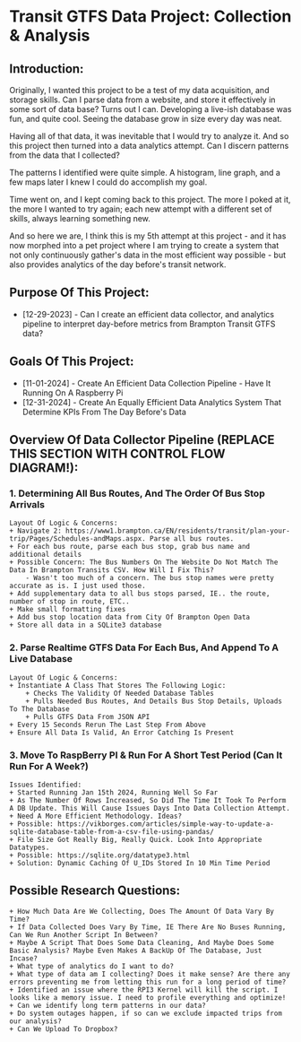 # Transit GTFS Data Project: Collection & Analysis


## Introduction:
Originally, I wanted this project to be a test of my data acquisition, and storage skills.
Can I parse data from a website, and store it effectively in some sort of data base? Turns out I can.
Developing a live-ish database was fun, and quite cool. Seeing the database grow in size every day was neat.

Having all of that data, it was inevitable that I would try to analyze it.
And so this project then turned into a data analytics attempt. Can I discern patterns from the data that I collected?

The patterns I identified were quite simple. A histogram, line graph, and a few maps later I knew I could do accomplish my goal.

Time went on, and I kept coming back to this project. The more I poked at it, the more I wanted to try again; each new attempt with
a different set of skills, always learning something new.

And so here we are, I think this is my 5th attempt at this project - and it has now morphed into a pet project where I am
trying to create a system that not only continuously gather's data in the most efficient way possible - but also provides analytics
of the day before's transit network.


## Purpose Of This Project:
* [12-29-2023] - Can I create an efficient data collector, and analytics pipeline to interpret day-before metrics from Brampton Transit GTFS data?


## Goals Of This Project:
* [11-01-2024] - Create An Efficient Data Collection Pipeline - Have It Running On A Raspberry Pi
* [12-31-2024] - Create An Equally Efficient Data Analytics System That Determine KPIs From The Day Before's Data


## Overview Of Data Collector Pipeline (REPLACE THIS SECTION WITH CONTROL FLOW DIAGRAM!):
### 1. Determining All Bus Routes, And The Order Of Bus Stop Arrivals
	Layout Of Logic & Concerns:
	+ Navigate 2: https://www1.brampton.ca/EN/residents/transit/plan-your-trip/Pages/Schedules-andMaps.aspx. Parse all bus routes.
	+ For each bus route, parse each bus stop, grab bus name and additional details
	+ Possible Concern: The Bus Numbers On The Website Do Not Match The Data In Brampton Transits CSV. How Will I Fix This?
		- Wasn't too much of a concern. The bus stop names were pretty accurate as is. I just used those.
	+ Add supplementary data to all bus stops parsed, IE.. the route, number of stop in route, ETC..
	+ Make small formatting fixes
	+ Add bus stop location data from City Of Brampton Open Data
	+ Store all data in a SQLite3 database


### 2. Parse Realtime GTFS Data For Each Bus, And Append To A Live Database
	Layout Of Logic & Concerns:
	+ Instantiate A Class That Stores The Following Logic:
		+ Checks The Validity Of Needed Database Tables
		+ Pulls Needed Bus Routes, And Details Bus Stop Details, Uploads To The Database
		+ Pulls GTFS Data From JSON API
	+ Every 15 Seconds Rerun The Last Step From Above
	+ Ensure All Data Is Valid, An Error Catching Is Present


### 3. Move To RaspBerry PI & Run For A Short Test Period (Can It Run For A Week?)
	Issues Identified:
	+ Started Running Jan 15th 2024, Running Well So Far
	+ As The Number Of Rows Increased, So Did The Time It Took To Perform A DB Update. This Will Cause Issues Days Into Data Collection Attempt.
	+ Need A More Efficient Methodology. Ideas?
	+ Possible: https://vikborges.com/articles/simple-way-to-update-a-sqlite-database-table-from-a-csv-file-using-pandas/
	+ File Size Got Really Big, Really Quick. Look Into Appropriate Datatypes.
	+ Possible: https://sqlite.org/datatype3.html
	+ Solution: Dynamic Caching Of U_IDs Stored In 10 Min Time Period




## Possible Research Questions:
	+ How Much Data Are We Collecting, Does The Amount Of Data Vary By Time?
	+ If Data Collected Does Vary By Time, IE There Are No Buses Running, Can We Run Another Script In Between?
	+ Maybe A Script That Does Some Data Cleaning, And Maybe Does Some Basic Analysis? Maybe Even Makes A BackUp Of The Database, Just Incase?
	+ What type of analytics do I want to do?
	+ What type of data am I collecting? Does it make sense? Are there any errors preventing me from letting this run for a long period of time?
	+ Identified an issue where the RPI3 Kernel will kill the script. I looks like a memory issue. I need to profile everything and optimize!
	+ Can we identify long term patterns in our data?
	+ Do system outages happen, if so can we exclude impacted trips from our analysis?
	+ Can We Upload To Dropbox?

